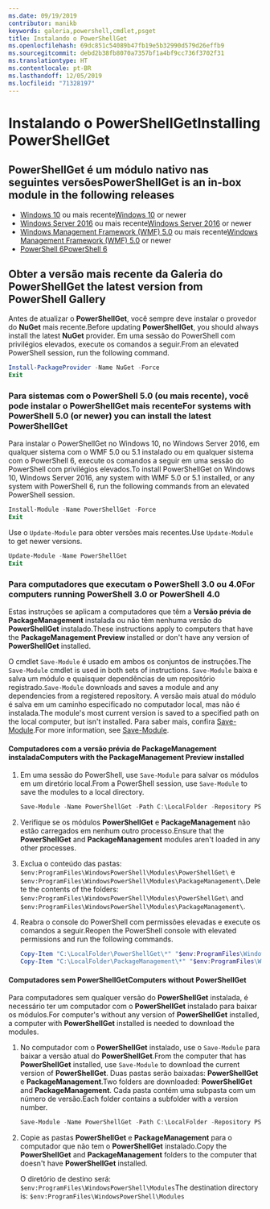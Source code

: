 ```yaml
---
ms.date: 09/19/2019
contributor: manikb
keywords: galeria,powershell,cmdlet,psget
title: Instalando o PowerShellGet
ms.openlocfilehash: 69dc851c54089b47fb19e5b32990d579d26effb9
ms.sourcegitcommit: debd2b38fb8070a7357bf1a4bf9cc736f3702f31
ms.translationtype: HT
ms.contentlocale: pt-BR
ms.lasthandoff: 12/05/2019
ms.locfileid: "71328197"
---
```

# <a name="installing-powershellget"></a><span data-ttu-id="134ad-103">Instalando o PowerShellGet</span><span class="sxs-lookup"><span data-stu-id="134ad-103">Installing PowerShellGet</span></span>

## <a name="powershellget-is-an-in-box-module-in-the-following-releases"></a><span data-ttu-id="134ad-104">PowerShellGet é um módulo nativo nas seguintes versões</span><span class="sxs-lookup"><span data-stu-id="134ad-104">PowerShellGet is an in-box module in the following releases</span></span>

- <span data-ttu-id="134ad-105">[Windows 10](https://www.microsoft.com/windows) ou mais recente</span><span class="sxs-lookup"><span data-stu-id="134ad-105">[Windows 10](https://www.microsoft.com/windows) or newer</span></span>
- <span data-ttu-id="134ad-106">[Windows Server 2016](/windows-server/windows-server) ou mais recente</span><span class="sxs-lookup"><span data-stu-id="134ad-106">[Windows Server 2016](/windows-server/windows-server) or newer</span></span>
- <span data-ttu-id="134ad-107">[Windows Management Framework (WMF) 5.0](https://www.microsoft.com/download/details.aspx?id=50395) ou mais recente</span><span class="sxs-lookup"><span data-stu-id="134ad-107">[Windows Management Framework (WMF) 5.0](https://www.microsoft.com/download/details.aspx?id=50395) or newer</span></span>
- [<span data-ttu-id="134ad-108">PowerShell 6</span><span class="sxs-lookup"><span data-stu-id="134ad-108">PowerShell 6</span></span>](https://github.com/PowerShell/PowerShell/releases)

## <a name="get-the-latest-version-from-powershell-gallery"></a><span data-ttu-id="134ad-109">Obter a versão mais recente da Galeria do PowerShell</span><span class="sxs-lookup"><span data-stu-id="134ad-109">Get the latest version from PowerShell Gallery</span></span>

<span data-ttu-id="134ad-110">Antes de atualizar o **PowerShellGet**, você sempre deve instalar o provedor do **NuGet** mais recente.</span><span class="sxs-lookup"><span data-stu-id="134ad-110">Before updating **PowerShellGet**, you should always install the latest **NuGet** provider.</span></span> <span data-ttu-id="134ad-111">Em uma sessão do PowerShell com privilégios elevados, execute os comandos a seguir.</span><span class="sxs-lookup"><span data-stu-id="134ad-111">From an elevated PowerShell session, run the following command.</span></span>

```powershell
Install-PackageProvider -Name NuGet -Force
Exit
```

### <a name="for-systems-with-powershell-50-or-newer-you-can-install-the-latest-powershellget"></a><span data-ttu-id="134ad-112">Para sistemas com o PowerShell 5.0 (ou mais recente), você pode instalar o PowerShellGet mais recente</span><span class="sxs-lookup"><span data-stu-id="134ad-112">For systems with PowerShell 5.0 (or newer) you can install the latest PowerShellGet</span></span>

<span data-ttu-id="134ad-113">Para instalar o PowerShellGet no Windows 10, no Windows Server 2016, em qualquer sistema com o WMF 5.0 ou 5.1 instalado ou em qualquer sistema com o PowerShell 6, execute os comandos a seguir em uma sessão do PowerShell com privilégios elevados.</span><span class="sxs-lookup"><span data-stu-id="134ad-113">To install PowerShellGet on Windows 10, Windows Server 2016, any system with WMF 5.0 or 5.1 installed, or any system with PowerShell 6, run the following commands from an elevated PowerShell session.</span></span>

```powershell
Install-Module -Name PowerShellGet -Force
Exit
```

<span data-ttu-id="134ad-114">Use o `Update-Module` para obter versões mais recentes.</span><span class="sxs-lookup"><span data-stu-id="134ad-114">Use `Update-Module` to get newer versions.</span></span>

```powershell
Update-Module -Name PowerShellGet
Exit
```

### <a name="for-computers-running-powershell-30-or-powershell-40"></a><span data-ttu-id="134ad-115">Para computadores que executam o PowerShell 3.0 ou 4.0</span><span class="sxs-lookup"><span data-stu-id="134ad-115">For computers running PowerShell 3.0 or PowerShell 4.0</span></span>

<span data-ttu-id="134ad-116">Estas instruções se aplicam a computadores que têm a **Versão prévia de PackageManagement** instalada ou não têm nenhuma versão do **PowerShellGet** instalado.</span><span class="sxs-lookup"><span data-stu-id="134ad-116">These instructions apply to computers that have the **PackageManagement Preview** installed or don't have any version of **PowerShellGet** installed.</span></span>

<span data-ttu-id="134ad-117">O cmdlet `Save-Module` é usado em ambos os conjuntos de instruções.</span><span class="sxs-lookup"><span data-stu-id="134ad-117">The `Save-Module` cmdlet is used in both sets of instructions.</span></span> <span data-ttu-id="134ad-118">`Save-Module` baixa e salva um módulo e quaisquer dependências de um repositório registrado.</span><span class="sxs-lookup"><span data-stu-id="134ad-118">`Save-Module` downloads and saves a module and any dependencies from a registered repository.</span></span> <span data-ttu-id="134ad-119">A versão mais atual do módulo é salva em um caminho especificado no computador local, mas não é instalada.</span><span class="sxs-lookup"><span data-stu-id="134ad-119">The module's most current version is saved to a specified path on the local computer, but isn't installed.</span></span> <span data-ttu-id="134ad-120">Para saber mais, confira [Save-Module](/powershell/module/PowershellGet/Save-Module).</span><span class="sxs-lookup"><span data-stu-id="134ad-120">For more information, see [Save-Module](/powershell/module/PowershellGet/Save-Module).</span></span>

#### <a name="computers-with-the-packagemanagement-preview-installed"></a><span data-ttu-id="134ad-121">Computadores com a versão prévia de PackageManagement instalada</span><span class="sxs-lookup"><span data-stu-id="134ad-121">Computers with the PackageManagement Preview installed</span></span>

1. <span data-ttu-id="134ad-122">Em uma sessão do PowerShell, use `Save-Module` para salvar os módulos em um diretório local.</span><span class="sxs-lookup"><span data-stu-id="134ad-122">From a PowerShell session, use `Save-Module` to save the modules to a local directory.</span></span>

   ```powershell
   Save-Module -Name PowerShellGet -Path C:\LocalFolder -Repository PSGallery
   ```

1. <span data-ttu-id="134ad-123">Verifique se os módulos **PowerShellGet** e **PackageManagement** não estão carregados em nenhum outro processo.</span><span class="sxs-lookup"><span data-stu-id="134ad-123">Ensure that the **PowerShellGet** and **PackageManagement** modules aren't loaded in any other processes.</span></span>
1. <span data-ttu-id="134ad-124">Exclua o conteúdo das pastas: `$env:ProgramFiles\WindowsPowerShell\Modules\PowerShellGet\` e `$env:ProgramFiles\WindowsPowerShell\Modules\PackageManagement\`.</span><span class="sxs-lookup"><span data-stu-id="134ad-124">Delete the contents of the folders: `$env:ProgramFiles\WindowsPowerShell\Modules\PowerShellGet\` and `$env:ProgramFiles\WindowsPowerShell\Modules\PackageManagement\`.</span></span>
1. <span data-ttu-id="134ad-125">Reabra o console do PowerShell com permissões elevadas e execute os comandos a seguir.</span><span class="sxs-lookup"><span data-stu-id="134ad-125">Reopen the PowerShell console with elevated permissions and run the following commands.</span></span>

   ```powershell
   Copy-Item "C:\LocalFolder\PowerShellGet\*" "$env:ProgramFiles\WindowsPowerShell\Modules\PowerShellGet\" -Recurse -Force
   Copy-Item "C:\LocalFolder\PackageManagement\*" "$env:ProgramFiles\WindowsPowerShell\Modules\PackageManagement\" -Recurse -Force
   ```

#### <a name="computers-without-powershellget"></a><span data-ttu-id="134ad-126">Computadores sem PowerShellGet</span><span class="sxs-lookup"><span data-stu-id="134ad-126">Computers without PowerShellGet</span></span>

<span data-ttu-id="134ad-127">Para computadores sem qualquer versão do **PowerShellGet** instalada, é necessário ter um computador com o **PowerShellGet** instalado para baixar os módulos.</span><span class="sxs-lookup"><span data-stu-id="134ad-127">For computer's without any version of **PowerShellGet** installed, a computer with **PowerShellGet** installed is needed to download the modules.</span></span>

1. <span data-ttu-id="134ad-128">No computador com o **PowerShellGet** instalado, use o `Save-Module` para baixar a versão atual do **PowerShellGet**.</span><span class="sxs-lookup"><span data-stu-id="134ad-128">From the computer that has **PowerShellGet** installed, use `Save-Module` to download the current version of **PowerShellGet**.</span></span> <span data-ttu-id="134ad-129">Duas pastas serão baixadas: **PowerShellGet** e **PackageManagement**.</span><span class="sxs-lookup"><span data-stu-id="134ad-129">Two folders are downloaded: **PowerShellGet** and **PackageManagement**.</span></span> <span data-ttu-id="134ad-130">Cada pasta contém uma subpasta com um número de versão.</span><span class="sxs-lookup"><span data-stu-id="134ad-130">Each folder contains a subfolder with a version number.</span></span>

   ```powershell
   Save-Module -Name PowerShellGet -Path C:\LocalFolder -Repository PSGallery
   ```

1. <span data-ttu-id="134ad-131">Copie as pastas **PowerShellGet** e **PackageManagement** para o computador que não tem o **PowerShellGet** instalado.</span><span class="sxs-lookup"><span data-stu-id="134ad-131">Copy the **PowerShellGet** and **PackageManagement** folders to the computer that doesn't have **PowerShellGet** installed.</span></span>

   <span data-ttu-id="134ad-132">O diretório de destino será: `$env:ProgramFiles\WindowsPowerShell\Modules`</span><span class="sxs-lookup"><span data-stu-id="134ad-132">The destination directory is: `$env:ProgramFiles\WindowsPowerShell\Modules`</span></span>

